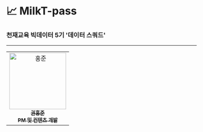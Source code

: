 # 📈 MilkT-pass

### 천재교육 빅데이터 5기 '데이터 스쿼드'
- - -
<table>
  <tr>
    <td align="center">
    <a href="https://github.com/k-3730">
    <img src="https://github.com/k-3730.png" width="150px;" alt="홍준"/>
    <br />
    <sub>
    <b>권홍준</b><br>
    <b>PM 및 컨텐츠 개발</b>
    </sub>
